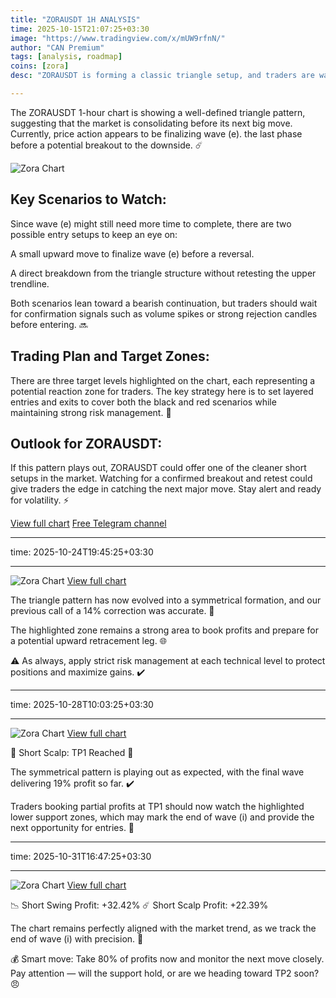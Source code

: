 ```yaml
---
title: "ZORAUSDT 1H ANALYSIS"
time: 2025-10-15T21:07:25+03:30
image: "https://www.tradingview.com/x/mUW9rfnN/"
author: "CAN Premium"
tags: [analysis, roadmap]
coins: [zora]
desc: "ZORAUSDT is forming a classic triangle setup, and traders are watching closely for a possible breakout. This analysis breaks down both bullish and bearish scenarios, key support and resistance zones, and how to plan entries with precision."

---
```


The ZORAUSDT 1-hour chart is showing a well-defined triangle pattern, suggesting that the market is consolidating before its next big move. Currently, price action appears to be finalizing wave (e). the last phase before a potential breakout to the downside. ☄️

![Zora Chart](https://www.tradingview.com/x/mUW9rfnN/)

## Key Scenarios to Watch:

Since wave (e) might still need more time to complete, there are two possible entry setups to keep an eye on:

A small upward move to finalize wave (e) before a reversal.

A direct breakdown from the triangle structure without retesting the upper trendline.

Both scenarios lean toward a bearish continuation, but traders should wait for confirmation signals such as volume spikes or strong rejection candles before entering. 🔜

## Trading Plan and Target Zones:

There are three target levels highlighted on the chart, each representing a potential reaction zone for traders. The key strategy here is to set layered entries and exits to cover both the black and red scenarios while maintaining strong risk management. 🚩

## Outlook for ZORAUSDT:

If this pattern plays out, ZORAUSDT could offer one of the cleaner short setups in the market. Watching for a confirmed breakout and retest could give traders the edge in catching the next major move. Stay alert and ready for volatility. ⚡

[View full chart](https://www.tradingview.com/x/mUW9rfnN/)
[Free Telegram channel](https://t.me/+2znhsiCGpI81MzQ0)

---

time: 2025-10-24T19:45:25+03:30

---

![Zora Chart](https://www.tradingview.com/x/AjjfurV8/)
[View full chart](https://www.tradingview.com/x/AjjfurV8/)

The triangle pattern has now evolved into a symmetrical formation, and our previous call of a 14% correction was accurate. 🔴

The highlighted zone remains a strong area to book profits and prepare for a potential upward retracement leg. 🌐

⚠️ As always, apply strict risk management at each technical level to protect positions and maximize gains. ✔️

---

time: 2025-10-28T10:03:25+03:30

---

![Zora Chart](https://www.tradingview.com/x/N0Qjzxxz/)
[View full chart](https://www.tradingview.com/x/N0Qjzxxz/)

🔴 Short Scalp: TP1 Reached 🔴

The symmetrical pattern is playing out as expected, with the final wave delivering 19% profit so far. ✔️

Traders booking partial profits at TP1 should now watch the highlighted lower support zones, which may mark the end of wave (i) and provide the next opportunity for entries. 📌


---

time: 2025-10-31T16:47:25+03:30

---

![Zora Chart](https://www.tradingview.com/x/NQDjKKzq/)
[View full chart](https://www.tradingview.com/x/NQDjKKzq/)

📉 Short Swing Profit: +32.42%
☄️ Short Scalp Profit: +22.39%

The chart remains perfectly aligned with the market trend, as we track the end of wave (i) with precision. 🎯

💰 Smart move: Take 80% of profits now and monitor the next move closely. Pay attention — will the support hold, or are we heading toward TP2 soon? 😠
